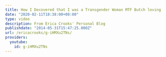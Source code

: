 ```yaml
---
title: How I Decovered that I was a Transgender Woman MTF Butch loving Lesbian
date: "2020-02-11T18:38:00+08:00"
type: video
description: From Erica Crooks' Personal Blog
publishdate: "2014-05-31T15:47:25.000Z"
url: /ericacrooks/g-iHMXu2TNs/
providers:
  youtube:
    id: g-iHMXu2TNs
---
```

